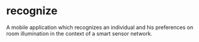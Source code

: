 recognize
=========

A mobile application which recognizes an individual and his preferences on room illumination in the context of a smart sensor network.